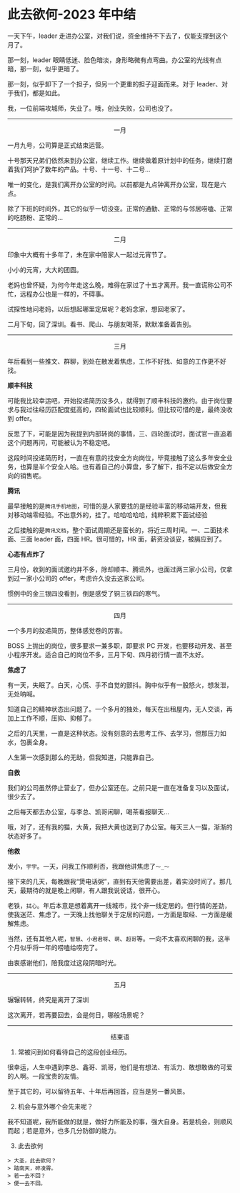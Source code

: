 # 此去欲何-2023 年中结

一天下午，leader 走进办公室，对我们说，资金维持不下去了，仅能支撑到这个月了。

那一刻，leader 眼睛低迷、脸色暗淡，身形略微有点弯曲。办公室的光线有点暗，那一刻，似乎更暗了。

那一刻，似乎卸下了一个担子，但另一个更重的担子迎面而来。对于 leader、对于我们，都是如此。

我，一位前端攻城师，失业了。哦，创业失败，公司也没了。

---

<center> 一月 </center>

一月九号，公司算是正式结束运营。

十号那天兄弟们依然来到办公室，继续工作。继续做着原计划中的任务，继续打磨着我们呵护了数年的产品。十号、十一号、十二号...

唯一的变化，是我们离开办公室的时间。以前都是九点钟离开办公室，现在是六点。

除了下班的时间外，其它的似乎一切没变。正常的通勤、正常的与邻居唠嗑、正常的吃肠粉、正常的...

---

<center>二月</center>

印象中大概有十多年了，未在家中陪家人一起过元宵节了。

小小的元宵，大大的团圆。

老妈也曾怀疑，为何今年走这么晚，难得在家过了十五才离开。我一直谎称公司不忙，远程办公也是一样的，不碍事。

试探性地问老妈，以后想起哪里定居呢？老妈念家，想回老家了。

二月下旬，回了深圳。看书、爬山、与朋友喝茶，默默准备着告别。

---

<center>三月</center>

年后看到一些推文、群聊，到处在散发着焦虑，工作不好找、如意的工作更不好找。

**顺丰科技**

可能我比较幸运吧，开始投递简历没多久，就得到了顺丰科技的邀约。由于岗位要求与我过往经历匹配度挺高的，四轮面试也比较顺利。但比较可惜的是，最终没收到 offer。

反思了下，可能是因为我提到内部转岗的事情，三、四轮面试时，面试官一直追着这个问题再问，可能被认为不稳定吧。

这段时间投递简历时，一直在有意的找安全方向岗位，毕竟接触了这么多年安全业务，也算是半个安全人哈。也有着自己的小算盘，多了解下，指不定以后做安全方向的销售呢。

**腾讯**

最早接触的是`腾讯手机地图`，可惜的是人家要找的是经验丰富的移动端开发，但我对移动端零经验。不出意外的，挂了。哈哈哈哈哈，纯粹积累下面试经验

之后接触的是`腾讯文档`，整个面试周期还是蛮长的，将近三周时间。一、二面技术面、三面 leader 面，四面 HR。很可惜的，HR 面，薪资没谈妥，被膈应到了。

**心态有点炸了**

三月份，收到的面试邀约并不多，除却顺丰、腾讯外，也面过两三家小公司，仅拿到过一家小公司的 offer，考虑许久没去这家公司。

惯例中的金三银四没看到，倒是感受了铜三铁四的寒气。

---

<center>四月</center>

一个多月的投递简历，整体感觉卷的厉害。

BOSS 上抛出的岗位，很多要求一兼多职，即要求 PC 开发，也要移动开发、甚至小程序开发。适合自己的岗位不多，三月下旬、四月初行情一直不太好。

**焦虑了**

有一天，失眠了。白天，心慌、手不自觉的颤抖。胸中似乎有一股怒火，想发泄，无处呐喊。

知道自己的精神状态出问题了。一个多月的独处，每天在出租屋内，无人交谈，再加上工作不顺，压抑、抑郁了。

之后的几天里，一直是这种状态。没有刻意的去思考工作、去学习，但那压力如水，包裹全身。

人生第一次感到那么的无助，但我知道，只能靠自己。

**自救**

我们的公司虽然停止营业了，但办公室还在。之前只是一直在准备复习以及面试，很少去了。

之后每天都去办公室，与李总、凯哥闲聊，喝茶看报聊天...

哦，对了，还有我的猫，大黄，我把大黄也送到了办公室。每天三人一猫，渐渐的状态好多了。

**他救**

发小，`宇宇`。一天，问我工作顺利否，我跟他讲焦虑了`～_～`

接下来的几天，每晚跟我“煲电话粥”，直到有天他需要出差，着实没时间了。那几天，最期待的就是晚上闲聊，有人跟我说说话，很开心。

老铁，`拭心`。年后本意是想着离开一线城市，找个非一线定居的。但行情的差劲，使我迷茫、焦虑了。一天晚上找他聊关于定居的问题，一方面是取经、一方面是缓解焦虑。

当然，还有其他人呢，`智慧`、`小君君呀`、`萌`、`超哥`等。一向不太喜欢闲聊的我，这半个月似乎将一年的唠嗑给唠完了。

由衷感谢他们，陪我度过这段阴暗时光。

---

<center>五月</center>

辗辗转转，终究是离开了深圳

这次离开，若再要回去，会是何日，哪般场景呢？

---

<center>结束语</center>

1. 常被问到如何看待自己的这段创业经历。

很幸运，人生中遇到李总、鑫哥、凯哥，他们是有想法、有活力、敢想敢做的可爱的人啊。一段宝贵的友情。

至于其它的，可以留待五年、十年后再回首，应当是另一番风景。

2. 机会与意外哪个会先来呢？

我不知道呢，我所能做的就是，做好力所能及的事，强大自身。若是机会，则顺风而起；若是意外，也多几分防御的能力。

3. 此去欲何

```doc
> 大圣，此去欲何？
> 踏南天，碎凌霄。
> 若一去不回？
> 便一去不回。
```
